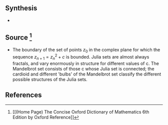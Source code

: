 ## Synthesis
- 
## Source [^1]
- The boundary of the set of points $z_0$ in the complex plane for which the sequence $z_{n+1}=z_n^2 + c$ is bounded. Julia sets are almost always fractals, and vary enormously in structure for different values of c. The Mandelbrot set consists of those c whose Julia set is connected; the cardioid and different 'bulbs' of the Mandelbrot set classify the different possible structures of the Julia sets. 
## References

[^1]: [[(Home Page) The Concise Oxford Dictionary of Mathematics 6th Edition by Oxford Reference]]